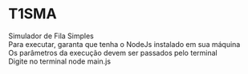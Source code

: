 # T1SMA
Simulador de Fila Simples \
Para executar, garanta que tenha o NodeJs instalado em sua máquina \
Os parâmetros da execução devem ser passados pelo terminal \
Digite no terminal node main.js <servers> <queueSize> <minArrival> <maxArrival> <minAttendance> <maxAttendance> <initialTimeArrive>
